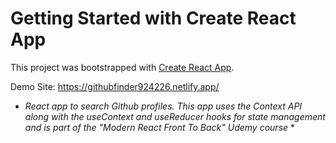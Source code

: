 # Getting Started with Create React App

This project was bootstrapped with [Create React App](https://github.com/facebook/create-react-app).

Demo Site: https://githubfinder924226.netlify.app/

* *React app to search Github profiles. This app uses the Context API along with the useContext and useReducer hooks for state management and is part of the "Modern React Front To Back" Udemy course* *
